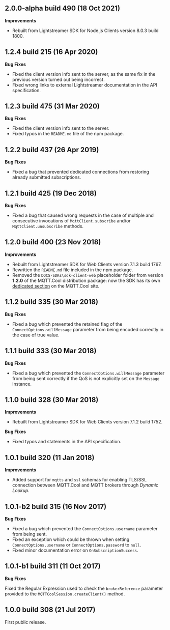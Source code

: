 2.0.0-alpha build 490 (18 Oct 2021)
-----------------------------

**Improvements**

- Rebuilt from Lightstreamer SDK for Node.js Clients version 8.0.3 build 1800.


1.2.4 build 215 (16 Apr 2020)
------------------------------

**Bug Fixes**

- Fixed the client version info sent to the server, as the same fix in the previous version turned out being incorrect.
- Fixed wrong links to external Lightstreamer documentation in the API specification.



1.2.3 build 475 (31 Mar 2020)
-----------------------------

**Bug Fixes**

- Fixed the client version info sent to the server.
- Fixed typos in the `README.md` file of the npm package.



1.2.2 build 437 (26 Apr 2019)
-----------------------------

**Bug Fixes**

- Fixed a bug that prevented dedicated connections from restoring already
submitted subscriptions.



1.2.1 build 425 (19 Dec 2018)
-----------------------------

**Bug Fixes**

- Fixed a bug that caused wrong requests in the case of multiple and consecutive
  invocations of `MqttClient.subscribe` and/or `MqttClient.unsubscribe` methods.



1.2.0 build 400 (23 Nov 2018)
-----------------------------

**Improvements**

- Rebuilt from Lightstreamer SDK for Web Clients version 7.1.3 build 1767.
- Rewritten the `README.md` file included in the npm package.
- Removed the `DOCS-SDKs\sdk-client-web` placeholder folder from version
  **1.2.0** of the MQTT.Cool distribution package: now the SDK has its own
  [dedicated section](https://mqtt.cool/download/web-client-sdk-latest/) on the
  MQTT.Cool site.



1.1.2 build 335 (30 Mar 2018)
-----------------------------

**Bug Fixes**

- Fixed a bug which prevented the retained flag of the `ConnectOptions.willMessage`
  parameter from being encoded correctly in the case of true value.



1.1.1 build 333 (30 Mar 2018)
-----------------------------

**Bug Fixes**

- Fixed a bug which prevented the `ConnectOptions.willMessage` parameter from
  being sent correctly if the QoS is not explicitly set on the `Message` instance.



1.1.0 build 328 (30 Mar 2018)
-----------------------------

**Improvements**

- Rebuilt from Lightstreamer SDK for Web Clients version 7.1.2 build 1752.

**Bug Fixes**

- Fixed typos and statements in the API specification.



1.0.1 build 320 (11 Jan 2018)
-----------------------------

**Improvements**

- Added support for `mqtts` and `ssl` schemas for enabling TLS/SSL connection
  between MQTT.Cool and MQTT brokers through _Dynamic Lookup_.



1.0.1-b2 build 315 (16 Nov 2017)
--------------------------------

**Bug Fixes**

- Fixed a bug which prevented the `ConnectOptions.username` parameter from being
  sent.
- Fixed an exception which could be thrown when setting `ConnectOptions.username`
  or `ConnectOptions.password` to `null`.
- Fixed minor documentation error on `OnSubscriptionSuccess`.



1.0.1-b1 build 311 (11 Oct 2017)
--------------------------------

**Bug Fixes**

Fixed the Regular Expression used to check the `brokerReference` parameter
provided to the `MQTTCoolSession.createClient()` method.



1.0.0 build 308 (21 Jul 2017)
-----------------------------

First public release.